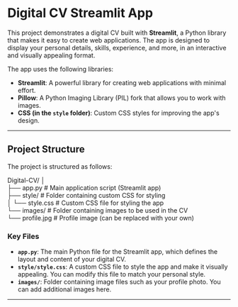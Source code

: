 # Digital CV Streamlit App

This project demonstrates a digital CV built with **Streamlit**, a Python library that makes it easy to create web applications. The app is designed to display your personal details, skills, experience, and more, in an interactive and visually appealing format.

The app uses the following libraries:

- **Streamlit**: A powerful library for creating web applications with minimal effort.
- **Pillow**: A Python Imaging Library (PIL) fork that allows you to work with images.
- **CSS (in the `style` folder)**: Custom CSS styles for improving the app's design.

---

## Project Structure

The project is structured as follows:

Digital-CV/
│  
├── app.py                    # Main application script (Streamlit app)  
├── style/                    # Folder containing custom CSS for styling    
│   └── style.css             # Custom CSS file for styling the app    
└── images/                   # Folder containing images to be used in the CV  
    └── profile.jpg           # Profile image (can be replaced with your own)



### Key Files

- **`app.py`**: The main Python file for the Streamlit app, which defines the layout and content of your digital CV.
- **`style/style.css`**: A custom CSS file to style the app and make it visually appealing. You can modify this file to match your personal style.
- **`images/`**: Folder containing image files such as your profile photo. You can add additional images here.

---

